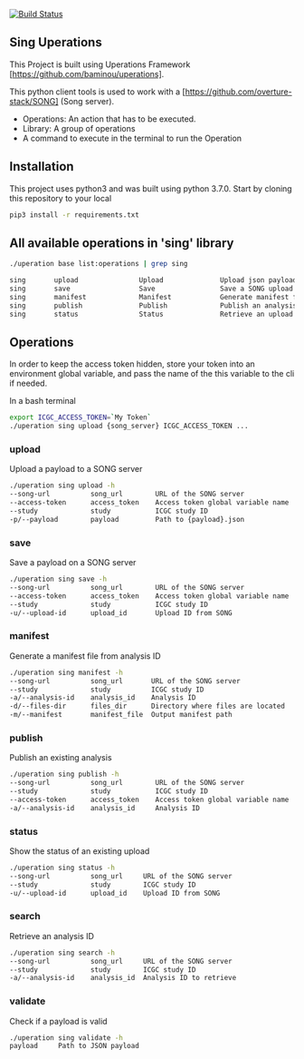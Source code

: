 [![Build Status](https://travis-ci.org/baminou/Uperations.svg?branch=master)](https://travis-ci.org/baminou/Uperations)

## Sing Uperations

This Project is built using Uperations Framework [https://github.com/baminou/uperations].

This python client tools is used to work with a [https://github.com/overture-stack/SONG] (Song server).


* Operations: An action that has to be executed.
* Library: A group of operations
* A command to execute in the terminal to run the Operation

## Installation
This project uses python3 and was built using python 3.7.0.
Start by cloning this repository to your local
```bash
pip3 install -r requirements.txt
```

## All available operations in 'sing' library
```bash
./uperation base list:operations | grep sing

sing       upload               Upload              Upload json payload to song
sing       save                 Save                Save a SONG upload ID.
sing       manifest             Manifest            Generate manifest file for upload
sing       publish              Publish             Publish an analysis
sing       status               Status              Retrieve an upload status
```

## Operations
In order to keep the access token hidden, store your token into an environment global variable, and pass the name
of the this variable to the cli if needed.

In a bash terminal
```bash
export ICGC_ACCESS_TOKEN=`My Token`
./uperation sing upload {song_server} ICGC_ACCESS_TOKEN ...
```

### upload

Upload a payload to a SONG server

```bash
./uperation sing upload -h
--song-url          song_url        URL of the SONG server
--access-token      access_token    Access token global variable name
--study             study           ICGC study ID
-p/--payload        payload         Path to {payload}.json
```

### save

Save a payload on a SONG server

```bash
./uperation sing save -h
--song-url          song_url        URL of the SONG server
--access-token      access_token    Access token global variable name
--study             study           ICGC study ID
-u/--upload-id      upload_id       Upload ID from SONG
```

### manifest

Generate a manifest file from analysis ID

```bash
./uperation sing manifest -h
--song-url          song_url       URL of the SONG server
--study             study          ICGC study ID
-a/--analysis-id    analysis_id    Analysis ID
-d/--files-dir      files_dir      Directory where files are located
-m/--manifest       manifest_file  Output manifest path
```

### publish

Publish an existing analysis

```bash
./uperation sing publish -h
--song-url          song_url        URL of the SONG server
--study             study           ICGC study ID
--access-token      access_token    Access token global variable name
-a/--analysis-id    analysis_id     Analysis ID
```

### status

Show the status of an existing upload

```bash
./uperation sing status -h
--song-url          song_url     URL of the SONG server
--study             study        ICGC study ID
-u/--upload-id      upload_id    Upload ID from SONG
```

### search

Retrieve an analysis ID

```bash
./uperation sing search -h
--song-url          song_url     URL of the SONG server
--study             study        ICGC study ID
-a/--analysis-id    analysis_id  Analysis ID to retrieve
```

### validate

Check if a payload is valid

```bash
./uperation sing validate -h
payload     Path to JSON payload
```
